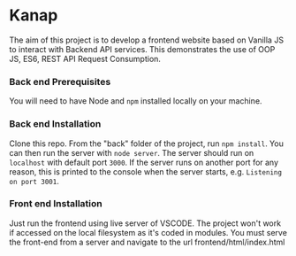 # Kanap #

The aim of this project is to develop a frontend website based on Vanilla JS to interact with Backend API services.
This demonstrates the use of OOP JS, ES6, REST API Request Consumption.

### Back end Prerequisites ###

You will need to have Node and `npm` installed locally on your machine.

### Back end Installation ###

Clone this repo. From the "back" folder of the project, run `npm install`. You 
can then run the server with `node server`. 
The server should run on `localhost` with default port `3000`. If the
server runs on another port for any reason, this is printed to the
console when the server starts, e.g. `Listening on port 3001`.

### Front end Installation ###
Just run the frontend using live server of VSCODE. The project won't work if accessed on the local filesystem
as it's coded in modules. You must serve the front-end from a server and navigate to the url frontend/html/index.html
